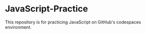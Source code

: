 # JavaScript-Practice
This repository is for practicing JavaScript on GitHub's codespaces environment.

